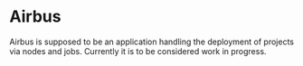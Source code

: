 Airbus
==================

Airbus is supposed to be an application handling the deployment of projects via nodes and jobs. Currently
it is to be considered work in progress.